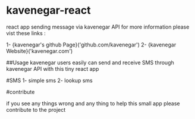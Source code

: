# kavenegar-react
react app sending message via kavenegar API
for more information please vist these links :

1-  {kavenegar's github Page}('github.com/kavenegar')
2- {kavenegar Website}('kavenegar.com')

##Usage 
kavenegar users easily can send  and receive SMS through kavenegar API with this tiny react app 


#SMS 
1- simple sms
2- lookup sms



#contribute 

if you see any things wrong and any thing to help this small app please contribute to the project
